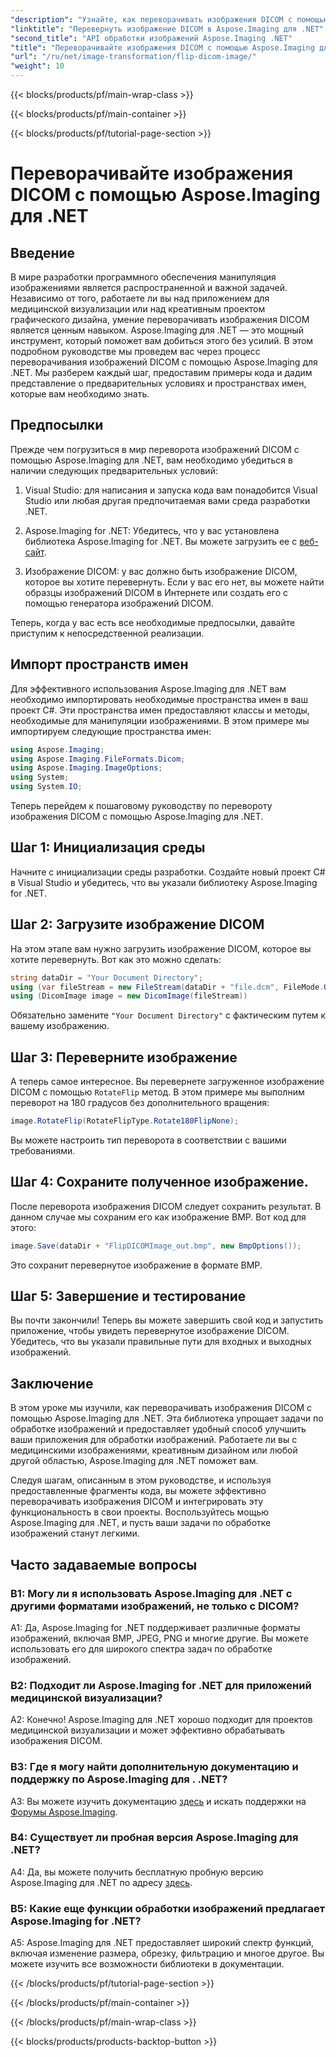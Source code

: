 ```yaml
---
"description": "Узнайте, как переворачивать изображения DICOM с помощью Aspose.Imaging для .NET. Простая и эффективная обработка изображений для медицинских приложений и многого другого."
"linktitle": "Перевернуть изображение DICOM в Aspose.Imaging для .NET"
"second_title": "API обработки изображений Aspose.Imaging .NET"
"title": "Переворачивайте изображения DICOM с помощью Aspose.Imaging для .NET"
"url": "/ru/net/image-transformation/flip-dicom-image/"
"weight": 10
---
```


{{< blocks/products/pf/main-wrap-class >}}

{{< blocks/products/pf/main-container >}}

{{< blocks/products/pf/tutorial-page-section >}}

# Переворачивайте изображения DICOM с помощью Aspose.Imaging для .NET

## Введение

В мире разработки программного обеспечения манипуляция изображениями является распространенной и важной задачей. Независимо от того, работаете ли вы над приложением для медицинской визуализации или над креативным проектом графического дизайна, умение переворачивать изображения DICOM является ценным навыком. Aspose.Imaging для .NET — это мощный инструмент, который поможет вам добиться этого без усилий. В этом подробном руководстве мы проведем вас через процесс переворачивания изображений DICOM с помощью Aspose.Imaging для .NET. Мы разберем каждый шаг, предоставим примеры кода и дадим представление о предварительных условиях и пространствах имен, которые вам необходимо знать.

## Предпосылки

Прежде чем погрузиться в мир переворота изображений DICOM с помощью Aspose.Imaging для .NET, вам необходимо убедиться в наличии следующих предварительных условий:

1. Visual Studio: для написания и запуска кода вам понадобится Visual Studio или любая другая предпочитаемая вами среда разработки .NET.

2. Aspose.Imaging for .NET: Убедитесь, что у вас установлена библиотека Aspose.Imaging for .NET. Вы можете загрузить ее с [веб-сайт](https://releases.aspose.com/imaging/net/).

3. Изображение DICOM: у вас должно быть изображение DICOM, которое вы хотите перевернуть. Если у вас его нет, вы можете найти образцы изображений DICOM в Интернете или создать его с помощью генератора изображений DICOM.

Теперь, когда у вас есть все необходимые предпосылки, давайте приступим к непосредственной реализации.

## Импорт пространств имен

Для эффективного использования Aspose.Imaging для .NET вам необходимо импортировать необходимые пространства имен в ваш проект C#. Эти пространства имен предоставляют классы и методы, необходимые для манипуляции изображениями. В этом примере мы импортируем следующие пространства имен:

```csharp
using Aspose.Imaging;
using Aspose.Imaging.FileFormats.Dicom;
using Aspose.Imaging.ImageOptions;
using System;
using System.IO;
```

Теперь перейдем к пошаговому руководству по перевороту изображения DICOM с помощью Aspose.Imaging для .NET.

## Шаг 1: Инициализация среды

Начните с инициализации среды разработки. Создайте новый проект C# в Visual Studio и убедитесь, что вы указали библиотеку Aspose.Imaging for .NET.

## Шаг 2: Загрузите изображение DICOM

На этом этапе вам нужно загрузить изображение DICOM, которое вы хотите перевернуть. Вот как это можно сделать:

```csharp
string dataDir = "Your Document Directory";
using (var fileStream = new FileStream(dataDir + "file.dcm", FileMode.Open, FileAccess.Read))
using (DicomImage image = new DicomImage(fileStream))
```

Обязательно замените `"Your Document Directory"` с фактическим путем к вашему изображению.

## Шаг 3: Переверните изображение

А теперь самое интересное. Вы перевернете загруженное изображение DICOM с помощью `RotateFlip` метод. В этом примере мы выполним переворот на 180 градусов без дополнительного вращения:

```csharp
image.RotateFlip(RotateFlipType.Rotate180FlipNone);
```

Вы можете настроить тип переворота в соответствии с вашими требованиями.

## Шаг 4: Сохраните полученное изображение.

После переворота изображения DICOM следует сохранить результат. В данном случае мы сохраним его как изображение BMP. Вот код для этого:

```csharp
image.Save(dataDir + "FlipDICOMImage_out.bmp", new BmpOptions());
```

Это сохранит перевернутое изображение в формате BMP.

## Шаг 5: Завершение и тестирование

Вы почти закончили! Теперь вы можете завершить свой код и запустить приложение, чтобы увидеть перевернутое изображение DICOM. Убедитесь, что вы указали правильные пути для входных и выходных изображений.

## Заключение

В этом уроке мы изучили, как переворачивать изображения DICOM с помощью Aspose.Imaging для .NET. Эта библиотека упрощает задачи по обработке изображений и предоставляет удобный способ улучшить ваши приложения для обработки изображений. Работаете ли вы с медицинскими изображениями, креативным дизайном или любой другой областью, Aspose.Imaging для .NET поможет вам.

Следуя шагам, описанным в этом руководстве, и используя предоставленные фрагменты кода, вы можете эффективно переворачивать изображения DICOM и интегрировать эту функциональность в свои проекты. Воспользуйтесь мощью Aspose.Imaging для .NET, и пусть ваши задачи по обработке изображений станут легкими.

## Часто задаваемые вопросы

### В1: Могу ли я использовать Aspose.Imaging для .NET с другими форматами изображений, не только с DICOM?
A1: Да, Aspose.Imaging for .NET поддерживает различные форматы изображений, включая BMP, JPEG, PNG и многие другие. Вы можете использовать его для широкого спектра задач по обработке изображений.

### В2: Подходит ли Aspose.Imaging for .NET для приложений медицинской визуализации?
A2: Конечно! Aspose.Imaging для .NET хорошо подходит для проектов медицинской визуализации и может эффективно обрабатывать изображения DICOM.

### В3: Где я могу найти дополнительную документацию и поддержку по Aspose.Imaging для . .NET?
A3: Вы можете изучить документацию [здесь](https://reference.aspose.com/imaging/net/) и искать поддержки на [Форумы Aspose.Imaging](https://forum.aspose.com/).

### В4: Существует ли пробная версия Aspose.Imaging для .NET?
A4: Да, вы можете получить бесплатную пробную версию Aspose.Imaging для .NET по адресу [здесь](https://releases.aspose.com/).

### В5: Какие еще функции обработки изображений предлагает Aspose.Imaging for .NET?
A5: Aspose.Imaging для .NET предоставляет широкий спектр функций, включая изменение размера, обрезку, фильтрацию и многое другое. Вы можете изучить все возможности библиотеки в документации.

{{< /blocks/products/pf/tutorial-page-section >}}

{{< /blocks/products/pf/main-container >}}

{{< /blocks/products/pf/main-wrap-class >}}

{{< blocks/products/products-backtop-button >}}